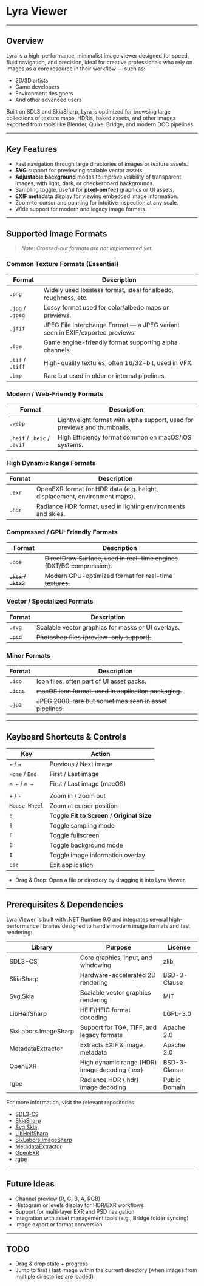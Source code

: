 # Lyra Viewer

---

## Overview

Lyra is a high-performance, minimalist image viewer designed for speed, fluid navigation, and precision, ideal for creative professionals who rely on images as a core resource in their workflow — such as:

- 2D/3D artists
- Game developers
- Environment designers
- And other advanced users

Built on SDL3 and SkiaSharp, Lyra is optimized for browsing large collections of texture maps, HDRIs, baked assets, and other images exported from tools like Blender, Quixel Bridge, and modern DCC pipelines.

---

## Key Features

- Fast navigation through large directories of images or texture assets.
- **SVG** support for previewing scalable vector assets.
- **Adjustable background** modes to improve visibility of transparent images, with light, dark, or checkerboard backgrounds.
- Sampling toggle, useful for **pixel-perfect** graphics or UI assets.
- **EXIF metadata** display for viewing embedded image information.
- Zoom-to-cursor and panning for intuitive inspection at any scale.
- Wide support for modern and legacy image formats.

---

## Supported Image Formats

> _Note: Crossed-out formats are not implemented yet._

### Common Texture Formats (Essential)

| Format           | Description                                                                   |
|------------------|-------------------------------------------------------------------------------|
| `.png`           | Widely used lossless format, ideal for albedo, roughness, etc.                |
| `.jpg` / `.jpeg` | Lossy format used for color/albedo maps or previews.                          |
| `.jfif`          | JPEG File Interchange Format — a JPEG variant seen in EXIF/exported previews. |
| `.tga`           | Game engine-friendly format supporting alpha channels.                        |
| `.tif` / `.tiff` | High-quality textures, often 16/32-bit, used in VFX.                          |
| `.bmp`           | Rare but used in older or internal pipelines.                                 |

### Modern / Web-Friendly Formats

| Format                      | Description                                                              |
|-----------------------------|--------------------------------------------------------------------------|
| `.webp`                     | Lightweight format with alpha support, used for previews and thumbnails. |
| `.heif` / `.heic` / `.avif` | High Efficiency format common on macOS/iOS systems.                      |

### High Dynamic Range Formats

| Format | Description                                                                |
|--------|----------------------------------------------------------------------------|
| `.exr` | OpenEXR format for HDR data (e.g. height, displacement, environment maps). |
| `.hdr` | Radiance HDR format, used in lighting environments and skies.              |

### Compressed / GPU-Friendly Formats

| Format               | Description                                                             |
|----------------------|-------------------------------------------------------------------------|
| ~~`.dds`~~           | ~~DirectDraw Surface, used in real-time engines (DXT/BC compression).~~ |
| ~~`.ktx` / `.ktx2`~~ | ~~Modern GPU-optimized format for real-time textures.~~                 |

### Vector / Specialized Formats

| Format     | Description                                        |
|------------|----------------------------------------------------|
| `.svg`     | Scalable vector graphics for masks or UI overlays. |
| ~~`.psd`~~ | ~~Photoshop files (preview-only support).~~        |

### Minor Formats

| Format      | Description                                                |
|-------------|------------------------------------------------------------|
| `.ico`      | Icon files, often part of UI asset packs.                  |
| ~~`.icns`~~ | ~~macOS icon format, used in application packaging.~~      |
| ~~`.jp2`~~  | ~~JPEG 2000, rare but sometimes seen in asset pipelines.~~ |

---

## Keyboard Shortcuts & Controls

| Key            | Action                                       |
|----------------|----------------------------------------------|
| `←` / `→`      | Previous / Next image                        |
| `Home` / `End` | First / Last image                           |
| `⌘ ←` / `⌘ →`  | First / Last image (macOS)                   |
|                |                                              |
| `+` / `-`      | Zoom in / Zoom out                           |
| `Mouse Wheel`  | Zoom at cursor position                      |
| `0`            | Toggle **Fit to Screen** / **Original Size** |
| `9`            | Toggle sampling mode                         |
| `F`            | Toggle fullscreen                            |
| `B`            | Toggle background mode                       |
| `I`            | Toggle image information overlay             |
| `Esc`          | Exit application                             |

- Drag & Drop: Open a file or directory by dragging it into Lyra Viewer.

---

## Prerequisites & Dependencies

Lyra Viewer is built with .NET Runtime 9.0 and integrates several high-performance libraries designed to handle modern image formats and fast rendering:

| Library                  | Purpose                                        | License       |
|--------------------------|------------------------------------------------|---------------|
| SDL3-CS                  | Core graphics, input, and windowing            | zlib          |
| SkiaSharp                | Hardware-accelerated 2D rendering              | BSD-3-Clause  |
| Svg.Skia                 | Scalable vector graphics rendering             | MIT           |
| LibHeifSharp             | HEIF/HEIC format decoding                      | LGPL-3.0      |
| SixLabors.ImageSharp     | Support for TGA, TIFF, and legacy formats      | Apache 2.0    |
| MetadataExtractor        | Extracts EXIF & image metadata                 | Apache 2.0    |
| OpenEXR                  | High dynamic range (HDR) image decoding (.exr) | BSD-3-Clause  |
| rgbe                     | Radiance HDR (.hdr) image decoding             | Public Domain |

For more information, visit the relevant repositories:

- [SDL3-CS](https://github.com/ethereal-developers-club/SDL3-CS)
- [SkiaSharp](https://github.com/mono/SkiaSharp)
- [Svg.Skia](https://github.com/wieslawsoltes/Svg.Skia)
- [LibHeifSharp](https://github.com/0xC0000054/libheif-sharp)
- [SixLabors.ImageSharp](https://github.com/SixLabors/ImageSharp)
- [MetadataExtractor](https://github.com/drewnoakes/metadata-extractor-dotnet)
- [OpenEXR](https://github.com/AcademySoftwareFoundation/openexr)
- [rgbe](https://www.graphics.cornell.edu/~bjw/rgbe.html)

---

## Future Ideas

- Channel preview (R, G, B, A, RGB)
- Histogram or levels display for HDR/EXR workflows
- Support for multi-layer EXR and PSD navigation
- Integration with asset management tools (e.g., Bridge folder syncing)
- Image export or format conversion

---

## TODO

- Drag & drop state + progress
- Jump to first / last image within the current directory (when images from multiple directories are loaded)